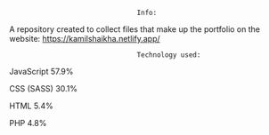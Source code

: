 									Info:

A repository created to collect files that make up the portfolio on the website: https://kamilshaikha.netlify.app/
																				
									Technology used:

JavaScript
57.9%

CSS (SASS)
30.1%
 
HTML
5.4%
 
PHP
4.8%

